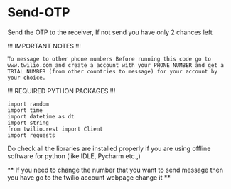 # Send-OTP
Send the OTP to the receiver, If not send you have only 2 chances left

!!!  IMPORTANT NOTES  !!!

    To message to other phone numbers Before running this code go to www.twilio.com and create a account with your PHONE NUMBER and get a TRIAL NUMBER (from other countries to message) for your account by your choice.


!!!  REQUIRED PYTHON PACKAGES   !!!


    import random  
    import time
    import datetime as dt
    import string
    from twilio.rest import Client
    import requests

Do check all the libraries are installed properly if you are using offline software for python (like IDLE, Pycharm etc.,)

** If you need to change the number that you want to send message then you have go to the twilio account webpage change it **
